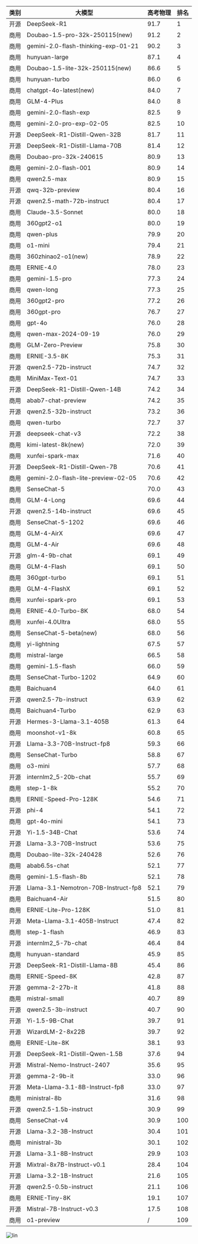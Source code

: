 
| 类别 | 大模型                         | 高考物理 | 排名 |
|-----|------------------------------|---------|----|
|开源|DeepSeek-R1|91.7|1|
|商用|Doubao-1.5-pro-32k-250115(new)|91.2|2|
|商用|gemini-2.0-flash-thinking-exp-01-21|90.2|3|
|商用|hunyuan-large|87.1|4|
|商用|Doubao-1.5-lite-32k-250115(new)|86.6|5|
|商用|hunyuan-turbo|86.0|6|
|商用|chatgpt-4o-latest(new)|84.0|7|
|商用|GLM-4-Plus|84.0|8|
|商用|gemini-2.0-flash-exp|82.5|9|
|商用|gemini-2.0-pro-exp-02-05|82.5|10|
|开源|DeepSeek-R1-Distill-Qwen-32B|81.7|11|
|开源|DeepSeek-R1-Distill-Llama-70B|81.4|12|
|商用|Doubao-pro-32k-240615|80.9|13|
|商用|gemini-2.0-flash-001|80.9|14|
|商用|qwen2.5-max|80.9|15|
|开源|qwq-32b-preview|80.4|16|
|开源|qwen2.5-math-72b-instruct|80.4|17|
|商用|Claude-3.5-Sonnet|80.0|18|
|商用|360gpt2-o1|80.0|19|
|商用|qwen-plus|79.9|20|
|商用|o1-mini|79.4|21|
|商用|360zhinao2-o1(new)|78.9|22|
|商用|ERNIE-4.0|78.0|23|
|商用|gemini-1.5-pro|77.3|24|
|商用|qwen-long|77.3|25|
|商用|360gpt2-pro|77.2|26|
|商用|360gpt-pro|76.7|27|
|商用|gpt-4o|76.0|28|
|商用|qwen-max-2024-09-19|76.0|29|
|商用|GLM-Zero-Preview|75.8|30|
|商用|ERNIE-3.5-8K|75.3|31|
|开源|qwen2.5-72b-instruct|74.7|32|
|商用|MiniMax-Text-01|74.7|33|
|开源|DeepSeek-R1-Distill-Qwen-14B|74.2|34|
|商用|abab7-chat-preview|74.2|35|
|开源|qwen2.5-32b-instruct|73.2|36|
|商用|qwen-turbo|72.7|37|
|开源|deepseek-chat-v3|72.2|38|
|商用|kimi-latest-8k(new)|72.0|39|
|商用|xunfei-spark-max|71.6|40|
|开源|DeepSeek-R1-Distill-Qwen-7B|70.6|41|
|商用|gemini-2.0-flash-lite-preview-02-05|70.6|42|
|商用|SenseChat-5|70.0|43|
|商用|GLM-4-Long|69.6|44|
|开源|qwen2.5-14b-instruct|69.6|45|
|商用|SenseChat-5-1202|69.6|46|
|商用|GLM-4-AirX|69.6|47|
|商用|GLM-4-Air|69.6|48|
|开源|glm-4-9b-chat|69.1|49|
|商用|GLM-4-Flash|69.1|50|
|商用|360gpt-turbo|69.1|51|
|商用|GLM-4-FlashX|69.1|52|
|商用|xunfei-spark-pro|69.1|53|
|商用|ERNIE-4.0-Turbo-8K|68.0|54|
|商用|xunfei-4.0Ultra|68.0|55|
|商用|SenseChat-5-beta(new)|68.0|56|
|商用|yi-lightning|67.5|57|
|商用|mistral-large|66.5|58|
|商用|gemini-1.5-flash|66.0|59|
|商用|SenseChat-Turbo-1202|64.9|60|
|商用|Baichuan4|64.0|61|
|开源|qwen2.5-7b-instruct|63.9|62|
|商用|Baichuan4-Turbo|62.9|63|
|开源|Hermes-3-Llama-3.1-405B|61.3|64|
|商用|moonshot-v1-8k|60.8|65|
|开源|Llama-3.3-70B-Instruct-fp8|59.3|66|
|商用|SenseChat-Turbo|58.8|67|
|商用|o3-mini|57.7|68|
|开源|internlm2_5-20b-chat|55.7|69|
|商用|step-1-8k|55.2|70|
|商用|ERNIE-Speed-Pro-128K|54.6|71|
|开源|phi-4|54.1|72|
|商用|gpt-4o-mini|54.1|73|
|开源|Yi-1.5-34B-Chat|53.6|74|
|开源|Llama-3.3-70B-Instruct|53.6|75|
|商用|Doubao-lite-32k-240428|52.6|76|
|商用|abab6.5s-chat|52.1|77|
|商用|gemini-1.5-flash-8b|52.1|78|
|开源|Llama-3.1-Nemotron-70B-Instruct-fp8|52.1|79|
|商用|Baichuan4-Air|51.5|80|
|商用|ERNIE-Lite-Pro-128K|51.0|81|
|开源|Meta-Llama-3.1-405B-Instruct|47.4|82|
|商用|step-1-flash|46.9|83|
|开源|internlm2_5-7b-chat|46.4|84|
|商用|hunyuan-standard|45.9|85|
|开源|DeepSeek-R1-Distill-Llama-8B|45.4|86|
|商用|ERNIE-Speed-8K|42.8|87|
|开源|gemma-2-27b-it|41.8|88|
|商用|mistral-small|40.7|89|
|开源|qwen2.5-3b-instruct|40.7|90|
|开源|Yi-1.5-9B-Chat|39.7|91|
|开源|WizardLM-2-8x22B|39.7|92|
|商用|ERNIE-Lite-8K|38.1|93|
|开源|DeepSeek-R1-Distill-Qwen-1.5B|37.6|94|
|开源|Mistral-Nemo-Instruct-2407|35.6|95|
|开源|gemma-2-9b-it|33.0|96|
|开源|Meta-Llama-3.1-8B-Instruct-fp8|33.0|97|
|商用|ministral-8b|31.6|98|
|开源|qwen2.5-1.5b-instruct|30.9|99|
|商用|SenseChat-v4|30.9|100|
|开源|Llama-3.2-3B-Instruct|30.4|101|
|商用|ministral-3b|30.1|102|
|开源|Llama-3.1-8B-Instruct|29.9|103|
|开源|Mixtral-8x7B-Instruct-v0.1|28.4|104|
|开源|Llama-3.2-1B-Instruct|21.6|105|
|开源|qwen2.5-0.5b-instruct|21.1|106|
|商用|ERNIE-Tiny-8K|19.1|107|
|开源|Mistral-7B-Instruct-v0.3|17.5|108|
|商用|o1-preview|/|109|


![lin](../pic/gaokao-physics.png)
